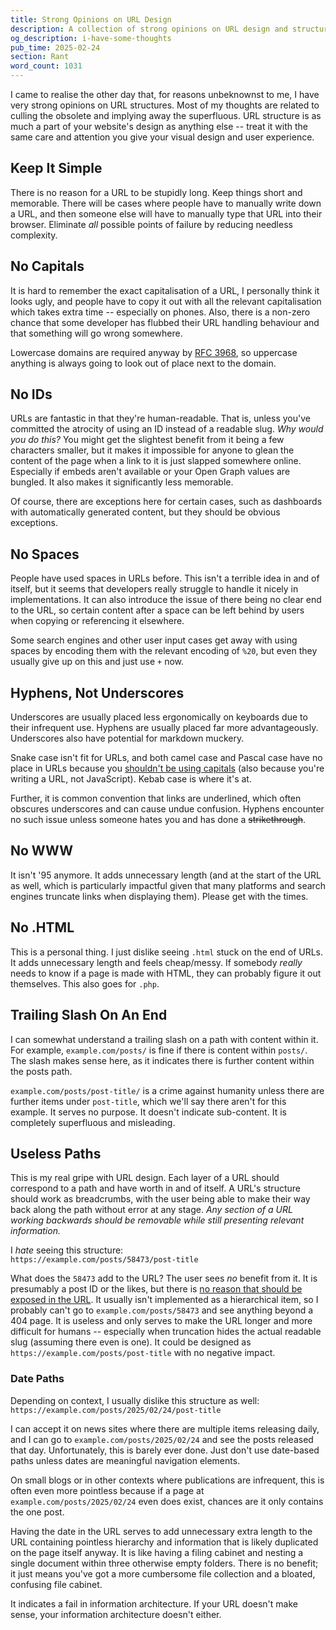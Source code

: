```yaml
---
title: Strong Opinions on URL Design
description: A collection of strong opinions on URL design and structure covering topics including use of capitalisation, use of IDs, spaces, hyphens instead of underscores, trailing slashes, hierarchy, and other gripes and particulars I hold.
og_description: i-have-some-thoughts
pub_time: 2025-02-24
section: Rant
word_count: 1031
---
```


I came to realise the other day that, for reasons unbeknownst to me, I have very strong opinions on URL structures. Most of my thoughts are related to culling the obsolete and implying away the superfluous. URL structure is as much a part of your website's design as anything else -- treat it with the same care and attention you give your visual design and user experience.

## Keep It Simple

There is no reason for a URL to be stupidly long. Keep things short and memorable. There will be cases where people have to manually write down a URL, and then someone else will have to manually type that URL into their browser. Eliminate _all_ possible points of failure by reducing needless complexity.

## No Capitals

It is hard to remember the exact capitalisation of a URL, I personally think it looks ugly, and people have to copy it out with all the relevant capitalisation which takes extra time -- especially on phones. Also, there is a non-zero chance that some developer has flubbed their URL handling behaviour and that something will go wrong somewhere.

Lowercase domains are required anyway by [RFC 3968](https://www.rfc-editor.org/rfc/rfc3986), so uppercase anything is always going to look out of place next to the domain.

## No IDs

URLs are fantastic in that they're human-readable. That is, unless you've committed the atrocity of using an ID instead of a readable slug. _Why would you do this?_ You might get the slightest benefit from it being a few characters smaller, but it makes it impossible for anyone to glean the content of the page when a link to it is just slapped somewhere online. Especially if embeds aren't available or your Open Graph values are bungled. It also makes it significantly less memorable.

Of course, there are exceptions here for certain cases, such as dashboards with automatically generated content, but they should be obvious exceptions.

## No Spaces

People have used spaces in URLs before. This isn't a terrible idea in and of itself, but it seems that developers really struggle to handle it nicely in implementations. It can also introduce the issue of there being no clear end to the URL, so certain content after a space can be left behind by users when copying or referencing it elsewhere.

Some search engines and other user input cases get away with using spaces by encoding them with the relevant encoding of `%20`, but even they usually give up on this and just use `+` now.

## Hyphens, Not Underscores

Underscores are usually placed less ergonomically on keyboards due to their infrequent use. Hyphens are usually placed far more advantageously. Underscores also have potential for markdown muckery.

Snake case isn't fit for URLs, and both camel case and Pascal case have no place in URLs because you [shouldn't be using capitals](#no-capitals) (also because you're writing a URL, not JavaScript). Kebab case is where it's at.

Further, it is common convention that links are underlined, which often obscures underscores and can cause undue confusion. Hyphens encounter no such issue unless someone hates you and has done a ~~strikethrough~~.

## No WWW

It isn't '95 anymore. It adds unnecessary length (and at the start of the URL as well, which is particularly impactful given that many platforms and search engines truncate links when displaying them). Please get with the times.

## No .HTML

This is a personal thing. I just dislike seeing `.html` stuck on the end of URLs. It adds unnecessary length and feels cheap/messy. If somebody _really_ needs to know if a page is made with HTML, they can probably figure it out themselves. This also goes for `.php`.

## Trailing Slash On An End

I can somewhat understand a trailing slash on a path with content within it. For example, `example.com/posts/` is fine if there is content within `posts/`. The slash makes sense here, as it indicates there is further content within the posts path.

`example.com/posts/post-title/` is a crime against humanity unless there are further items under `post-title`, which we'll say there aren't for this example. It serves no purpose. It doesn't indicate sub-content. It is completely superfluous and misleading.

## Useless Paths

This is my real gripe with URL design. Each layer of a URL should correspond to a path and have worth in and of itself. A URL's structure should work as breadcrumbs, with the user being able to make their way back along the path without error at any stage. *Any section of a URL working backwards should be removable while still presenting relevant information.*

I _hate_ seeing this structure:\
`https://example.com/posts/58473/post-title`

What does the `58473` add to the URL? The user sees _no_ benefit from it. It is presumably a post ID or the likes, but there is [no reason that should be exposed in the URL](#no-ids). It usually isn't implemented as a hierarchical item, so I probably can't go to `example.com/posts/58473` and see anything beyond a 404 page. It is useless and only serves to make the URL longer and more difficult for humans -- especially when truncation hides the actual readable slug (assuming there even is one). It could be designed as `https://example.com/posts/post-title` with no negative impact.

### Date Paths

Depending on context, I usually dislike this structure as well:\
`https://example.com/posts/2025/02/24/post-title`

I can accept it on news sites where there are multiple items releasing daily, and I can go to `example.com/posts/2025/02/24` and see the posts released that day. Unfortunately, this is barely ever done. Just don't use date-based paths unless dates are meaningful navigation elements.

On small blogs or in other contexts where publications are infrequent, this is often even more pointless because if a page at `example.com/posts/2025/02/24` even does exist, chances are it only contains the one post.

Having the date in the URL serves to add unnecessary extra length to the URL containing pointless hierarchy and information that is likely duplicated on the page itself anyway. It is like having a filing cabinet and nesting a single document within three otherwise empty folders. There is no benefit; it just means you've got a more cumbersome file collection and a bloated, confusing file cabinet.

It indicates a fail in information architecture. If your URL doesn't make sense, your information architecture doesn't either.
